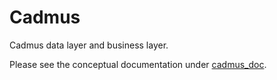 # Cadmus

Cadmus data layer and business layer.

Please see the conceptual documentation under [cadmus_doc](https://github.com/vedph/cadmus_doc).
